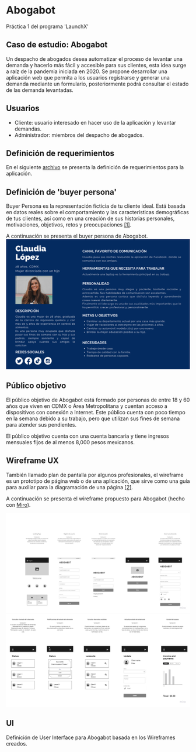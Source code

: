 # Abogabot

Práctica 1 del programa 'LaunchX'

## Caso de estudio: Abogabot

Un despacho de abogados desea automatizar el proceso de levantar una demanda y hacerlo más fácil y accesible para sus clientes, esta idea surge a raíz de la pandemia iniciada en 2020.
Se propone desarrollar una aplicación web que permita a los usuarios registrarse y generar una demanda mediante un formulario, posteriormente podrá consultar el estado de las demanda levantadas.

## Usuarios

- Cliente: usuario interesado en hacer uso de la aplicación y levantar demandas.
- Administrador: miembros del despacho de abogados.

## Definición de requerimientos

En el siguiente [archivo](./RequerimientosAbogabot.pdf) se presenta la definición de requerimientos para la aplicación.

## Definición de 'buyer persona'

Buyer Persona es la representación ficticia de tu cliente ideal. Está basada en datos reales sobre el comportamiento y las características demográficas de tus clientes, así como en una creación de sus historias personales, motivaciones, objetivos, retos y preocupaciones [[1]](https://www.rdstation.com/es/blog/buyer-persona/).

A continuación se presenta el buyer persona de Abogabot.
![Buyer persona](./buyerpersona.png)

## Público objetivo

El público objetivo de Abogabot está formado por personas de entre 18 y 60 años que viven en CDMX o Área Metropolitana y cuentan acceso a dispositivos con conexión a Internet. Este público cuenta con poco tiempo en la semana debido a su trabajo, pero que utilizan sus fines de semana para atender sus pendientes.

El público objetivo cuenta con una cuenta bancaria y tiene ingresos mensuales fijos de al menos 8,000 pesos mexicanos.

## Wireframe UX

También llamado plan de pantalla por algunos profesionales, el wireframe es un prototipo de página web o de una aplicación, que sirve como una guía para auxiliar para la diagramación de una página [[2]](https://rockcontent.com/es/blog/wireframe/).

A continuación se presenta el wireframe propuesto para Abogabot (hecho con [Miro](https://miro.com/es/)).

![Wireframe1](./wireframe1.jpg)
![Wireframe2](./wireframe2.jpg)

## UI

Definición de User Interface para Abogabot basada en los Wireframes creados.

